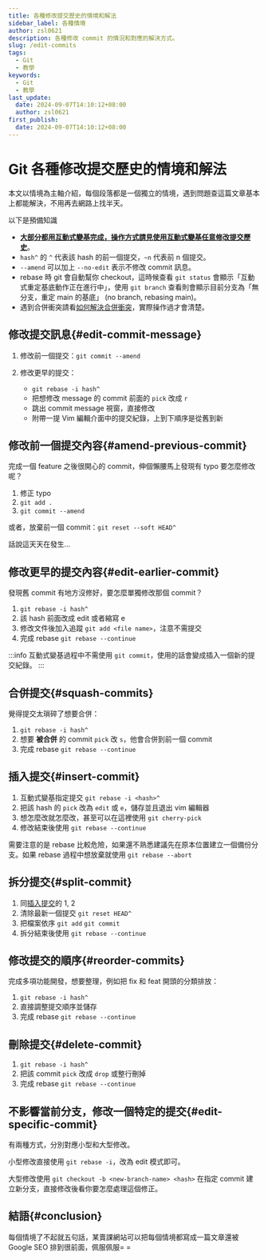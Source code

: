 ```yaml
---
title: 各種修改提交歷史的情境和解法
sidebar_label: 各種情境
author: zsl0621
description: 各種修改 commit 的情況和對應的解決方式。
slug: /edit-commits
tags:
  - Git
  - 教學
keywords:
  - Git
  - 教學
last_update:
  date: 2024-09-07T14:10:12+08:00
  author: zsl0621
first_publish:
  date: 2024-09-07T14:10:12+08:00
---
```


# Git 各種修改提交歷史的情境和解法

本文以情境為主軸介紹，每個段落都是一個獨立的情境，遇到問題查這篇文章基本上都能解決，不用再去網路上找半天。

以下是預備知識

- <u>**大部分都用互動式變基完成，操作方式請見[使用互動式變基任意修改提交歷史](./interactive-rebase)**</u>。
- `hash^` 的 `^` 代表該 hash 的前一個提交，`~n` 代表前 n 個提交。
- `--amend` 可以加上 `--no-edit` 表示不修改 commit 訊息。
- rebase 時 git 會自動幫你 checkout，這時候查看 `git status` 會顯示「互動式重定基底動作正在進行中」，使用 `git branch` 查看則會顯示目前分支為「無分支，重定 main 的基底」 (no branch, rebasing main)。
- 遇到合併衝突請看[如何解決合併衝突](/git/keyword#進階)，實際操作過才會清楚。

## 修改提交訊息{#edit-commit-message}

1. 修改前一個提交：`git commit --amend`

2. 修改更早的提交：
   - `git rebase -i hash^`
   - 把想修改 message 的 commit 前面的 `pick` 改成 `r`
   - 跳出 commit message 視窗，直接修改
   - 附帶一提 Vim 編輯介面中的提交紀錄，上到下順序是從舊到新

## 修改前一個提交內容{#amend-previous-commit}

完成一個 feature 之後很開心的 commit，伸個懶腰馬上發現有 typo 要怎麼修改呢？

1. 修正 typo
2. `git add .`
3. `git commit --amend`

或者，放棄前一個 commit：`git reset --soft HEAD^`

話說這天天在發生...

## 修改更早的提交內容{#edit-earlier-commit}

發現舊 commit 有地方沒修好，要怎麼單獨修改那個 commit？

1. `git rebase -i hash^`
2. 該 hash 前面改成 edit 或者縮寫 e
3. 修改文件後加入追蹤 `git add <file name>`，注意不需提交
4. 完成 rebase `git rebase --continue`

:::info
互動式變基過程中不需使用 `git commit`，使用的話會變成插入一個新的提交紀錄。
:::

## 合併提交{#squash-commits}

覺得提交太瑣碎了想要合併：

1. `git rebase -i hash^`
2. 想要 **被合併** 的 commit `pick` 改 `s`，他會合併到前一個 commit
3. 完成 rebase `git rebase --continue`

## 插入提交{#insert-commit}

1. 互動式變基指定提交 `git rebase -i <hash>^`
2. 把該 hash 的 `pick` 改為 `edit` 或 `e`，儲存並且退出 vim 編輯器
3. 想怎麼改就怎麼改，甚至可以在這裡使用 `git cherry-pick`
4. 修改結束後使用 `git rebase --continue`

需要注意的是 rebase 比較危險，如果還不熟悉建議先在原本位置建立一個備份分支。如果 rebase 過程中想放棄就使用 `git rebase --abort`

## 拆分提交{#split-commit}

1. 同[插入提交](#insert-commit)的 1, 2
2. 清除最新一個提交 `git reset HEAD^`
3. 把檔案依序 `git add` `git commit`
4. 拆分結束後使用 `git rebase --continue`

## 修改提交的順序{#reorder-commits}

完成多項功能開發，想要整理，例如把 fix 和 feat 開頭的分類排放：

1. `git rebase -i hash^`
2. 直接調整提交順序並儲存
3. 完成 rebase `git rebase --continue`

## 刪除提交{#delete-commit}

1. `git rebase -i hash^`
2. 把該 commit `pick` 改成 `drop` 或整行刪掉
3. 完成 rebase `git rebase --continue`

## 不影響當前分支，修改一個特定的提交{#edit-specific-commit}

有兩種方式，分別對應小型和大型修改。

小型修改直接使用 `git rebase -i`，改為 edit 模式即可。

大型修改使用 `git checkout -b <new-branch-name> <hash>` 在指定 commit 建立新分支，直接修改後看你要怎麼處理這個修正。

## 結語{#conclusion}

每個情境了不起就五句話，某賣課網站可以把每個情境都寫成一篇文章還被 Google SEO 排到很前面，佩服佩服= =
